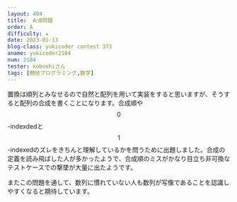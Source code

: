```yaml
---
layout: 404
title: 	A○B問題
order: A
difficulty: ★
date: 2023-01-13
blog-class: yukicoder contest 373
aname: yukicoder2184
num: 2184
tester: koboshiさん
tags: [競技プログラミング,数学]
---
```


置換は順列とみなせるので自然と配列を用いて実装をすると思いますが、そうすると配列の合成を書くことになります。合成順や$$0$$-indexdedと$$1$$-indexedのズレをきちんと理解しているかを問うために出題しました。合成の定義を読み飛ばした人が多かったようで、合成順のミスがかなり目立ち非可換なテストケースでの撃墜が大量に出たようです。

またこの問題を通して、数列に慣れていない人も数列が写像であることを認識しやすくなると期待しています。
